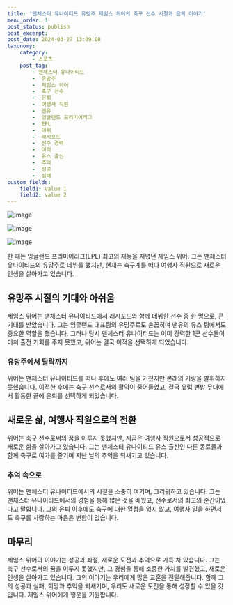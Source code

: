 ```yaml
---
title: '맨체스터 유나이티드 유망주 제임스 위어의 축구 선수 시절과 은퇴 이야기'
menu_order: 1
post_status: publish
post_excerpt: 
post_date: 2024-03-27 13:09:08
taxonomy:
    category:
        - 스포츠
    post_tag:
        - 맨체스터 유나이티드
        -  유망주
        -  제임스 위어
        -  축구 선수
        -  은퇴
        -  여행사 직원
        -  맨유
        -  잉글랜드 프리미어리그
        -  EPL
        -  데뷔
        -  래시포드
        -  선수 경력
        -  이적
        -  유스 출신
        -  추억
        -  성공
        -  실패
custom_fields:
    field1: value 1
    field2: value 2
---
```


![Image](https://imgnews.pstatic.net/image/076/2024/03/27/2024032801002077700277511_20240327084805829.jpg?type=w647)

![Image](https://imgnews.pstatic.net/image/076/2024/03/27/2024032801002077700277512_20240327084805833.jpg?type=w647)

![Image](https://imgnews.pstatic.net/image/076/2024/03/27/2024032801002077700277513_20240327084805839.jpg?type=w647)

한 때는 잉글랜드 프리미어리그(EPL) 최고의 재능을 지녔던 제임스 위어. 그는 맨체스터 유나이티드의 유망주로 데뷔를 했지만, 현재는 축구계를 떠나 여행사 직원으로 새로운 인생을 살아가고 있습니다.
## 유망주 시절의 기대와 아쉬움
제임스 위어는 맨체스터 유나이티드에서 래시포드와 함께 데뷔한 선수 중 한 명으로, 큰 기대를 받았습니다. 그는 잉글랜드 대표팀의 유망주로도 손꼽히며 맨유의 유스 팀에서도 중요한 역할을 했습니다. 그러나 당시 맨체스터 유나이티드는 이미 강력한 1군 선수들이 미쳐 출전 기회를 주지 못했고, 위어는 결국 이적을 선택하게 되었습니다.
### 유망주에서 탈락까지
위어는 맨체스터 유나이티드를 떠나 후에도 여러 팀을 거쳤지만 본래의 기량을 발휘하지 못했습니다. 이적한 후에는 축구 선수로서의 활약이 줄어들었고, 결국 유럽 변방 무대에서 활동한 끝에 은퇴를 선택하게 되었습니다.
## 새로운 삶, 여행사 직원으로의 전환
위어는 축구 선수로써의 꿈을 이루지 못했지만, 지금은 여행사 직원으로서 성공적으로 새로운 삶을 살아가고 있습니다. 그는 맨체스터 유나이티드 유스 출신인 다른 동료들과 함께 축구로 여가를 즐기며 지난 날의 추억을 되새기고 있습니다.
### 추억 속으로
위어는 맨체스터 유나이티드에서의 시절을 소중히 여기며, 그리워하고 있습니다. 그는 맨체스터 유나이티드에서의 경험을 통해 많은 것을 배웠고, 선수로서의 최고의 순간이었다고 말합니다. 그의 은퇴 이후에도 축구에 대한 열정을 잃지 않고, 여행사 일을 하면서도 축구를 사랑하는 마음은 변함이 없습니다.
## 마무리
제임스 위어의 이야기는 성공과 좌절, 새로운 도전과 추억으로 가득 차 있습니다. 그는 축구 선수로서의 꿈을 이루지 못했지만, 그 경험을 통해 소중한 가치를 발견했고, 새로운 인생을 살아가고 있습니다. 그의 이야기는 우리에게 많은 교훈을 전달해줍니다. 함께 그의 성공과 실패, 희망과 추억을 되새기며, 우리도 새로운 도전을 통해 성장할 수 있을 것입니다. 제임스 위어에게 행운을 기원합니다.

